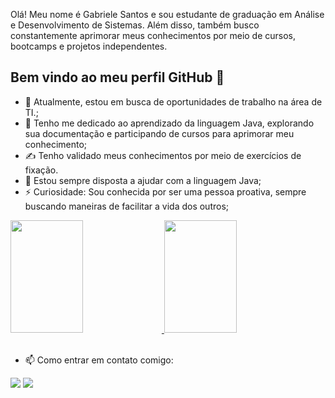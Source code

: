 Olá! Meu nome é Gabriele Santos e sou estudante de graduação em Análise e Desenvolvimento de Sistemas. Além disso, também busco constantemente aprimorar meus conhecimentos por meio de cursos, bootcamps e projetos independentes.
 
 ## Bem vindo ao meu perfil GitHub 👋

- 🔭 Atualmente, estou em busca de oportunidades de trabalho na área de TI.;
- 🌱 Tenho me dedicado ao aprendizado da linguagem Java, explorando sua documentação e participando de cursos para aprimorar meu conhecimento;
- ✍️ Tenho validado meus conhecimentos por meio de exercícios de fixação.
- 🤔 Estou sempre disposta a ajudar com a linguagem Java;
- ⚡ Curiosidade: Sou conhecida por ser uma pessoa proativa, sempre buscando maneiras de facilitar a vida dos outros;



<div align="left">
  <a href="https://github.com/gabsoliv">
    <img height="180em" width="48%" src="https://github-readme-stats.vercel.app/api?username=gabsoliv&show_icons=true&theme=dark&include_all_commits=true&count_private=true"/>
    <img height="180em" width="48%" src="https://github-readme-stats.vercel.app/api/top-langs/?username=gabsoliv&layout=compact&langs_count=7&theme=dark"/>
  </a>
</div>
<br>

- 📫 Como entrar em contato comigo: 
<div> 
  <a href = "mailto:kakiita1910@gmail.com"><img src="https://img.shields.io/badge/-Gmail-%23333?style=for-the-badge&logo=gmail&logoColor=white" target="_blank"></a>
  <a href="https://www.linkedin.com/in/gabscodes/" target="_blank"><img src="https://img.shields.io/badge/-LinkedIn-%230077B5?style=for-the-badge&logo=linkedin&logoColor=white" target="_blank"></a>
